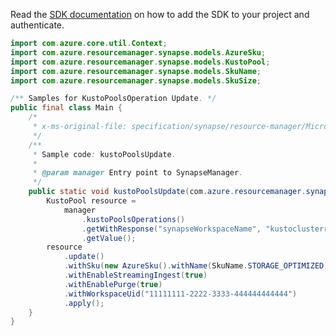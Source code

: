 Read the [SDK documentation](https://github.com/Azure/azure-sdk-for-java/blob/azure-resourcemanager-synapse_1.0.0-beta.3/sdk/synapse/azure-resourcemanager-synapse/README.md) on how to add the SDK to your project and authenticate.

```java
import com.azure.core.util.Context;
import com.azure.resourcemanager.synapse.models.AzureSku;
import com.azure.resourcemanager.synapse.models.KustoPool;
import com.azure.resourcemanager.synapse.models.SkuName;
import com.azure.resourcemanager.synapse.models.SkuSize;

/** Samples for KustoPoolsOperation Update. */
public final class Main {
    /*
     * x-ms-original-file: specification/synapse/resource-manager/Microsoft.Synapse/preview/2021-06-01-preview/examples/KustoPoolsUpdate.json
     */
    /**
     * Sample code: kustoPoolsUpdate.
     *
     * @param manager Entry point to SynapseManager.
     */
    public static void kustoPoolsUpdate(com.azure.resourcemanager.synapse.SynapseManager manager) {
        KustoPool resource =
            manager
                .kustoPoolsOperations()
                .getWithResponse("synapseWorkspaceName", "kustoclusterrptest4", "kustorptest", Context.NONE)
                .getValue();
        resource
            .update()
            .withSku(new AzureSku().withName(SkuName.STORAGE_OPTIMIZED).withCapacity(2).withSize(SkuSize.MEDIUM))
            .withEnableStreamingIngest(true)
            .withEnablePurge(true)
            .withWorkspaceUid("11111111-2222-3333-444444444444")
            .apply();
    }
}
```
